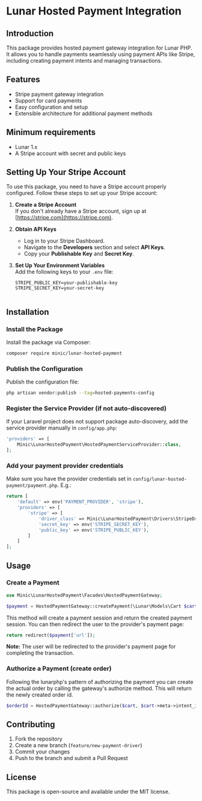 # Lunar Hosted Payment Integration

## Introduction
This package provides hosted payment gateway integration for Lunar PHP. It allows you to handle payments seamlessly using payment APIs like Stripe, including creating payment intents and managing transactions.

## Features
- Stripe payment gateway integration
- Support for card payments
- Easy configuration and setup
- Extensible architecture for additional payment methods

## Minimum requirements
- Lunar 1.x
- A Stripe account with secret and public keys

## Setting Up Your Stripe Account
To use this package, you need to have a Stripe account properly configured. Follow these steps to set up your Stripe account:

1. **Create a Stripe Account**  
   If you don't already have a Stripe account, sign up at [https://stripe.com](https://stripe.com).

2. **Obtain API Keys**  
   - Log in to your Stripe Dashboard.
   - Navigate to the **Developers** section and select **API Keys**.
   - Copy your **Publishable Key** and **Secret Key**.

3. **Set Up Your Environment Variables**  
   Add the following keys to your `.env` file:
   ```env
   STRIPE_PUBLIC_KEY=your-publishable-key
   STRIPE_SECRET_KEY=your-secret-key


## Installation
### Install the Package
Install the package via Composer:
```bash
composer require minic/lunar-hosted-payment
```

### Publish the Configuration
Publish the configuration file:

```bash
php artisan vendor:publish --tag=hosted-payments-config
```

### Register the Service Provider (if not auto-discovered)
If your Laravel project does not support package auto-discovery, add the service provider manually in `config/app.php`:
```php
'providers' => [
    Minic\LunarHostedPayment\HostedPaymentServiceProvider::class,
];
```

### Add your payment provider credentials
Make sure you have the provider credentials set in `config/lunar-hosted-payment/payment.php`. E.g.:

```php
return [
    'default' => env('PAYMENT_PROVIDER', 'stripe'),
    'providers' => [
        'stripe' => [
            'driver_class' => Minic\LunarHostedPayment\Drivers\StripeDriver::class,
            'secret_key' => env('STRIPE_SECRET_KEY'),
            'public_key' => env('STRIPE_PUBLIC_KEY'),
        ]
    ]
];
```

## Usage

### Create a Payment
```php
use Minic\LunarHostedPayment\Facades\HostedPaymentGateway;

$payment = HostedPaymentGateway::createPayment(\Lunar\Models\Cart $cart, $payload = []);
```

This method will create a payment session and return the created payment session. You can then redirect the user to the provider's payment page:

```php
return redirect($payment['url']);
```

**Note:** The user will be redirected to the provider's payment page for completing the transaction.

### Authorize a Payment (create order)

Following the lunarphp's pattern of authorizing the payment you can create the actual order by calling the gateway's authorize method. This will return the newly created order id.

```php
$orderId = HostedPaymentGateway::authorize($cart, $cart->meta->intent_id);
```

## Contributing
1. Fork the repository
2. Create a new branch (`feature/new-payment-driver`)
3. Commit your changes
4. Push to the branch and submit a Pull Request

## License
This package is open-source and available under the MIT license.

